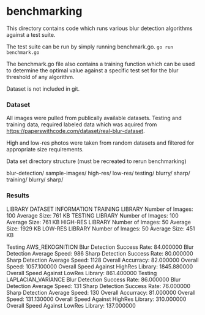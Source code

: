 # benchmarking
This directory contains code which runs various blur detection algorithms against a test suite. 

The test suite can be run by simply running benchmark.go. 
`go run benchmark.go`

The benchmark.go file also contains a training function which can be used to determine the optimal value against a specific test set for the blur threshold of any algorithm.

Dataset is not included in git.

### Dataset
All images were pulled from publically available datasets. 
Testing and training data, required labeled data which was aquired from 
https://paperswithcode.com/dataset/real-blur-dataset.

High and low-res photos were taken from random datasets and filtered for appropriate size requirements. 

Data set directory structure (must be recreated to rerun benchmarking)

blur-detection/
    sample-images/
        high-res/
        low-res/
        testing/
            blurry/
            sharp/
        training/
            blurry/
            sharp/


### Results 
LIBRARY DATASET INFORMATION
TRAINING LIBRARY
	Number of Images: 100
	Average Size: 761 KB
TESTING LIBRARY
	Number of Images: 100
	Average Size: 761 KB
HIGH-RES LIBRARY
	Number of Images: 50
	Average Size: 1929 KB
LOW-RES LIBRARY
	Number of Images: 50
	Average Size: 451 KB

Testing AWS_REKOGNITION
	Blur Detection Success Rate: 84.000000
	Blur Detection Average Speed: 986
	Sharp Detection Success Rate: 80.000000
	Sharp Detection Average Speed: 1128
	Overall Accurracy: 82.000000
	Overall Speed: 1057.100000
	Overall Speed Against HighRes Library: 1845.880000
	Overall Speed Against LowRes Library: 861.400000
Testing LAPLACIAN_VARIANCE
	Blur Detection Success Rate: 86.000000
	Blur Detection Average Speed: 131
	Sharp Detection Success Rate: 76.000000
	Sharp Detection Average Speed: 130
	Overall Accurracy: 81.000000
	Overall Speed: 131.130000
	Overall Speed Against HighRes Library: 310.000000
	Overall Speed Against LowRes Library: 137.000000